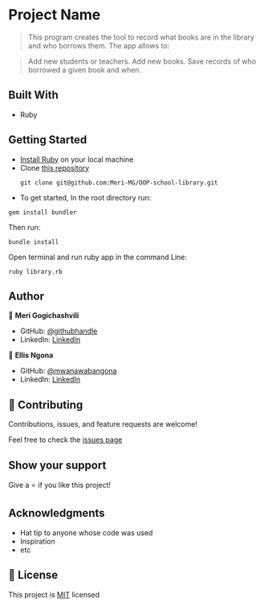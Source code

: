 # Project Name

> This program creates the tool to record what books are in the library and who borrows them. The app allows to:

> Add new students or teachers.
> Add new books.
> Save records of who borrowed a given book and when.


## Built With

- Ruby

## Getting Started
- [Install Ruby](https://www.ruby-lang.org/en/documentation/installation/) on your local machine 
- Clone [this repository](https://github.com/Meri-MG/OOP-school-library)
  ```
  git clone git@github.com:Meri-MG/OOP-school-library.git
  ```
- To get started, In the root directory run:
```
gem install bundler
```
Then run:
```
bundle install
```
Open terminal and run ruby app in the command Line:
```
ruby library.rb
```

## Author

:woman: **Meri Gogichashvili**

- GitHub: [@githubhandle](https://github.com/Meri-MG)
- LinkedIn: [LinkedIn](https://www.linkedin.com/in/meri-gogichashvili/)



:man: **Ellis Ngona**


- GitHub: [@mwanawabangona](https://github.com/mwanawabangona)
- LinkedIn: [LinkedIn](https://www.linkedin.com/in/ellisngona/)


## 🤝 Contributing

Contributions, issues, and feature requests are welcome!

Feel free to check the [issues page](https://github.com/Meri-MG/OOP-school-library/issues)

## Show your support

Give a ⭐️ if you like this project!

## Acknowledgments

- Hat tip to anyone whose code was used
- Inspiration
- etc

## 📝 License

This project is [MIT](./MIT.md) licensed
